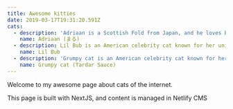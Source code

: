 ```yaml
---
title: Awesome kitties
date: 2019-03-17T19:31:20.591Z
cats:
  - description: 'Adriaan is a Scottish Fold from Japan, and he loves boxes.'
    name: Adriaan (まる)
  - description: Lil Bub is an American celebrity cat known for her unique appearance.
    name: Lil Bub
  - description: 'Grumpy cat is an American celebrity cat known for her grumpy appearance.'
    name: Grumpy cat (Tardar Sauce)
---
```

Welcome to my awesome page about cats of the internet.

This page is built with NextJS, and content is managed in Netlify CMS